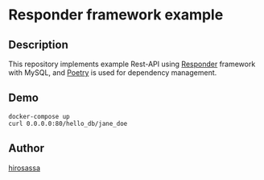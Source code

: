 Responder framework example
====

## Description

This repository implements example Rest-API using [Responder](https://github.com/taoufik07/responder) framework with MySQL, 
and [Poetry](https://github.com/sdispater/poetry) is used for dependency management.

## Demo

```
docker-compose up
curl 0.0.0.0:80/hello_db/jane_doe
```

## Author

[hirosassa](https://github.com/hirosassa)
